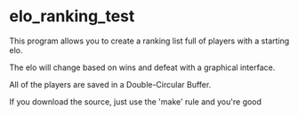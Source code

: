 # elo_ranking_test
This program allows you to create a ranking list full of players with a starting elo.

The elo will change based on wins and defeat with a graphical interface.

All of the players are saved in a Double-Circular Buffer.

If you download the source, just use the 'make' rule and you're good
